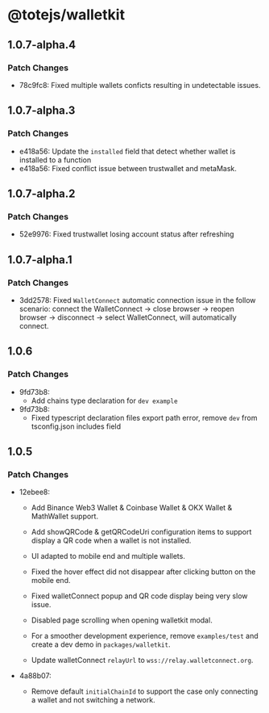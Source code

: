 # @totejs/walletkit

## 1.0.7-alpha.4

### Patch Changes

- 78c9fc8: Fixed multiple wallets conficts resulting in undetectable issues.

## 1.0.7-alpha.3

### Patch Changes

- e418a56: Update the `installed` field that detect whether wallet is installed to a function
- e418a56: Fixed conflict issue between trustwallet and metaMask.

## 1.0.7-alpha.2

### Patch Changes

- 52e9976: Fixed trustwallet losing account status after refreshing

## 1.0.7-alpha.1

### Patch Changes

- 3dd2578: Fixed `WalletConnect` automatic connection issue in the follow scenario: connect the
  WalletConnect -> close browser -> reopen browser -> disconnect -> select WalletConnect, will
  automatically connect.

## 1.0.6

### Patch Changes

- 9fd73b8:
  - Add chains type declaration for `dev example`
- 9fd73b8:
  - Fixed typescript declaration files export path error, remove `dev` from tsconfig.json includes
    field

## 1.0.5

### Patch Changes

- 12ebee8:

  - Add Binance Web3 Wallet & Coinbase Wallet & OKX Wallet & MathWallet support.

  - Add showQRCode & getQRCodeUri configuration items to support display a QR code when a wallet is
    not installed.

  - UI adapted to mobile end and multiple wallets.

  - Fixed the hover effect did not disappear after clicking button on the mobile end.

  - Fixed walletConnect popup and QR code display being very slow issue.

  - Disabled page scrolling when opening walletkit modal.

  - For a smoother development experience, remove `examples/test` and create a dev demo in
    `packages/walletkit`.

  - Update walletConnect `relayUrl` to `wss://relay.walletconnect.org`.

- 4a88b07:
  - Remove default `initialChainId` to support the case only connecting a wallet and not switching a
    network.
